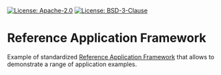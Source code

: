 [![License: Apache-2.0](https://img.shields.io/badge/License-Apache--2.0-green?label)](https://github.com/Open-CMSIS-Pack/RefApp-Framework/blob/main/LICENSE-Apache-2.0)
[![License: BSD-3-Clause](https://img.shields.io/badge/License-BSD--3--Clause-green?label)](https://github.com/Open-CMSIS-Pack/RefApp-Framework/blob/main/LICENSE-BSD-3-Clause)

# Reference Application Framework

Example of standardized [Reference Application Framework](https://github.com/Open-CMSIS-Pack/devtools/blob/main/tools/projmgr/docs/Manual/RefApp-Framework.md) 
that allows to demonstrate a range of application examples.
